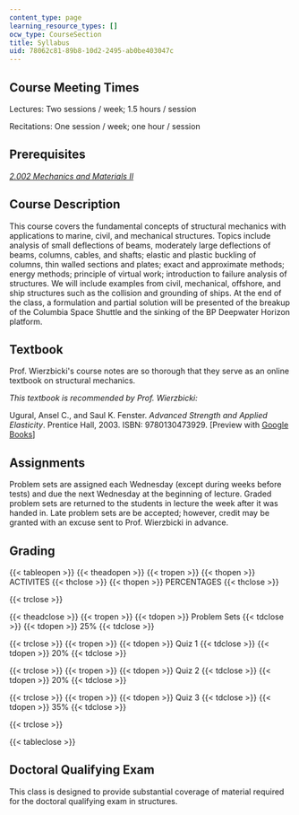 ```yaml
---
content_type: page
learning_resource_types: []
ocw_type: CourseSection
title: Syllabus
uid: 78062c81-89b8-10d2-2495-ab0be403047c
---
```


Course Meeting Times
--------------------

Lectures: Two sessions / week; 1.5 hours / session

Recitations: One session / week; one hour / session

Prerequisites
-------------

[_2.002 Mechanics and Materials II_](/courses/2-002-mechanics-and-materials-ii-spring-2004)

Course Description
------------------

This course covers the fundamental concepts of structural mechanics with applications to marine, civil, and mechanical structures. Topics include analysis of small deflections of beams, moderately large deflections of beams, columns, cables, and shafts; elastic and plastic buckling of columns, thin walled sections and plates; exact and approximate methods; energy methods; principle of virtual work; introduction to failure analysis of structures. We will include examples from civil, mechanical, offshore, and ship structures such as the collision and grounding of ships. At the end of the class, a formulation and partial solution will be presented of the breakup of the Columbia Space Shuttle and the sinking of the BP Deepwater Horizon platform.

Textbook
--------

Prof. Wierzbicki's course notes are so thorough that they serve as an online textbook on structural mechanics.

_This textbook is recommended by Prof. Wierzbicki:_

Ugural, Ansel C., and Saul K. Fenster. _Advanced Strength and Applied Elasticity_. Prentice Hall, 2003. ISBN: 9780130473929. \[Preview with [Google Books](http://books.google.com/books?id=fvQy2PdAuHIC&pg=PAfrontcover)\]

Assignments
-----------

Problem sets are assigned each Wednesday (except during weeks before tests) and due the next Wednesday at the beginning of lecture. Graded problem sets are returned to the students in lecture the week after it was handed in. Late problem sets are be accepted; however, credit may be granted with an excuse sent to Prof. Wierzbicki in advance.

Grading
-------

{{< tableopen >}}
{{< theadopen >}}
{{< tropen >}}
{{< thopen >}}
ACTIVITES
{{< thclose >}}
{{< thopen >}}
PERCENTAGES
{{< thclose >}}

{{< trclose >}}

{{< theadclose >}}
{{< tropen >}}
{{< tdopen >}}
Problem Sets
{{< tdclose >}}
{{< tdopen >}}
25%
{{< tdclose >}}

{{< trclose >}}
{{< tropen >}}
{{< tdopen >}}
Quiz 1
{{< tdclose >}}
{{< tdopen >}}
20%
{{< tdclose >}}

{{< trclose >}}
{{< tropen >}}
{{< tdopen >}}
Quiz 2
{{< tdclose >}}
{{< tdopen >}}
20%
{{< tdclose >}}

{{< trclose >}}
{{< tropen >}}
{{< tdopen >}}
Quiz 3
{{< tdclose >}}
{{< tdopen >}}
35%
{{< tdclose >}}

{{< trclose >}}

{{< tableclose >}}

Doctoral Qualifying Exam
------------------------

This class is designed to provide substantial coverage of material required for the doctoral qualifying exam in structures.